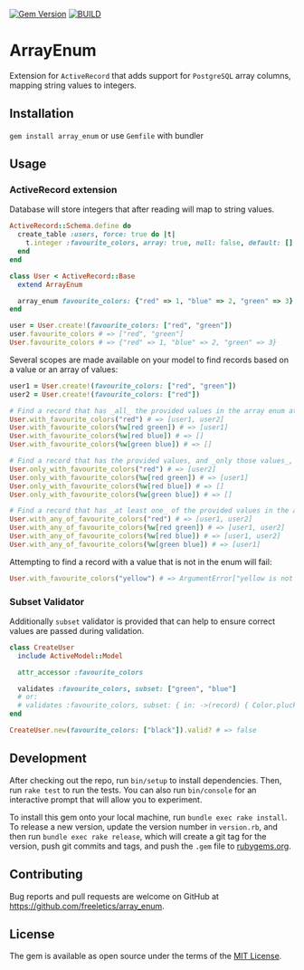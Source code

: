[![Gem Version](https://badge.fury.io/rb/array_enum.svg)](https://badge.fury.io/rb/array_enum)
[![BUILD](https://github.com/freeletics/array_enum/actions/workflows/ci-on-merge.yml/badge.svg)](https://github.com/freeletics/array_enum/actions/workflows/ci-on-merge.yml)


# ArrayEnum

Extension for `ActiveRecord` that adds support for `PostgreSQL` array columns, mapping string values to integers.

## Installation

`gem install array_enum` or use `Gemfile` with bundler

## Usage

### ActiveRecord extension

Database will store integers that after reading will map to string values.

```ruby
ActiveRecord::Schema.define do
  create_table :users, force: true do |t|
    t.integer :favourite_colors, array: true, null: false, default: []
  end
end

class User < ActiveRecord::Base
  extend ArrayEnum

  array_enum favourite_colors: {"red" => 1, "blue" => 2, "green" => 3}
end

user = User.create!(favourite_colors: ["red", "green"])
user.favourite_colors # => ["red", "green"]
User.favourite_colors # => {"red" => 1, "blue" => 2, "green" => 3}
```

Several scopes are made available on your model to find records based on a value or an array of values:

```ruby
user1 = User.create!(favourite_colors: ["red", "green"])
user2 = User.create!(favourite_colors: ["red"])

# Find a record that has _all_ the provided values in the array enum attribute
User.with_favourite_colors("red") # => [user1, user2]
User.with_favourite_colors(%w[red green]) # => [user1]
User.with_favourite_colors(%w[red blue]) # => []
User.with_favourite_colors(%w[green blue]) # => []

# Find a record that has the provided values, and _only those values_, in the array enum attribute
User.only_with_favourite_colors("red") # => [user2]
User.only_with_favourite_colors(%w[red green]) # => [user1]
User.only_with_favourite_colors(%w[red blue]) # => []
User.only_with_favourite_colors(%w[green blue]) # => []

# Find a record that has _at least one_ of the provided values in the array enum attribute
User.with_any_of_favourite_colors("red") # => [user1, user2]
User.with_any_of_favourite_colors(%w[red green]) # => [user1, user2]
User.with_any_of_favourite_colors(%w[red blue]) # => [user1, user2]
User.with_any_of_favourite_colors(%w[green blue]) # => [user1]
```

Attempting to find a record with a value that is not in the enum will fail:

```ruby
User.with_favourite_colors("yellow") # => ArgumentError["yellow is not a valid value for favourite_colors"]
```

### Subset Validator

Additionally `subset` validator is provided that can help to ensure correct values are passed during validation.

```ruby
class CreateUser
  include ActiveModel::Model

  attr_accessor :favourite_colors

  validates :favourite_colors, subset: ["green", "blue"]
  # or:
  # validates :favourite_colors, subset: { in: ->(record) { Color.pluck(:name) } }
end

CreateUser.new(favourite_colors: ["black"]).valid? # => false
```

## Development

After checking out the repo, run `bin/setup` to install dependencies. Then, run `rake test` to run the tests. You can also run `bin/console` for an interactive prompt that will allow you to experiment.

To install this gem onto your local machine, run `bundle exec rake install`. To release a new version, update the version number in `version.rb`, and then run `bundle exec rake release`, which will create a git tag for the version, push git commits and tags, and push the `.gem` file to [rubygems.org](https://rubygems.org).

## Contributing

Bug reports and pull requests are welcome on GitHub at https://github.com/freeletics/array_enum.

## License

The gem is available as open source under the terms of the [MIT License](https://opensource.org/licenses/MIT).
